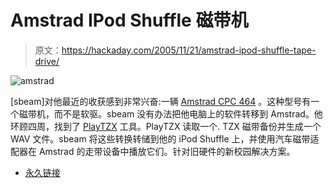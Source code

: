 # Amstrad IPod Shuffle 磁带机

> 原文：<https://hackaday.com/2005/11/21/amstrad-ipod-shuffle-tape-drive/>

![amstrad](img/a9e73a0ed86d3063d3ff7a537ecd5d7e.png)

[sbeam]对他最近的收获感到非常兴奋:一辆 [Amstrad CPC 464](http://en.wikipedia.org/wiki/Amstrad_CPC) 。这种型号有一个磁带机，而不是软驱。sbeam 没有办法把他电脑上的软件转移到 Amstrad。他环顾四周，找到了 [PlayTZX](http://www.worldofspectrum.org/utilities.html#tzxtools) 工具。PlayTZX 读取一个. TZX 磁带备份并生成一个 WAV 文件。sbeam 将这些转换转储到他的 iPod Shuffle 上，并使用汽车磁带适配器在 Amstrad 的走带设备中播放它们。针对旧硬件的新校园解决方案。

*   [永久链接](http://sbeam.dk/blog/?p=9)